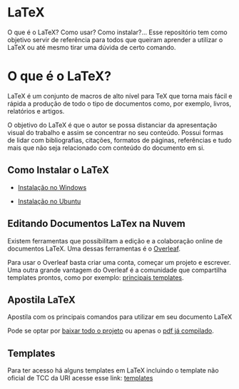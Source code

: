 # LaTeX

O que é o LaTeX? Como usar? Como instalar?… Esse repositório tem como objetivo
servir de referência para todos que queiram aprender a utilizar o LaTeX  ou até
mesmo tirar uma dúvida de certo comando.

# O que é o LaTeX?

LaTeX é um conjunto de macros de alto nível para TeX que torna mais fácil e rápida
a produção de todo o tipo de documentos como, por exemplo, livros, relatórios e
artigos.

O objetivo do LaTeX é que o autor se possa distanciar da apresentação visual do
trabalho e assim se concentrar no seu conteúdo. Possui formas de lidar com
bibliografias, citações, formatos de páginas, referências e tudo mais que não
seja relacionado com conteúdo do documento em si.

## Como Instalar o LaTeX

- [Instalação no Windows](/Instalação/instalação-windows.md)

- [Instalação no Ubuntu](/Instalação/instalação-ubuntu.md)

## Editando Documentos LaTex na Nuvem

Existem ferramentas que possibilitam a edição e a colaboração online de documentos LaTeX. Uma dessas ferramentas é o [Overleaf](https://www.overleaf.com/).

Para usar o Overleaf basta criar uma conta, começar um projeto e escrever. Uma outra grande vantagem do Overleaf é a comunidade que compartilha templates prontos, como por exemplo: [principais templates](Templates/principais-templates.md).

## Apostila LaTeX

Apostila com os principais comandos para utilizar em seu documento LaTeX

Pode se optar por [baixar todo o projeto](/Apostila) ou apenas o [pdf já compilado](/Apostila/apostila.pdf).

## Templates

Para ter acesso há alguns templates em LaTeX incluindo o template não oficial de TCC da URI acesse esse link: [templates](/Templates/principais-templates.md)

